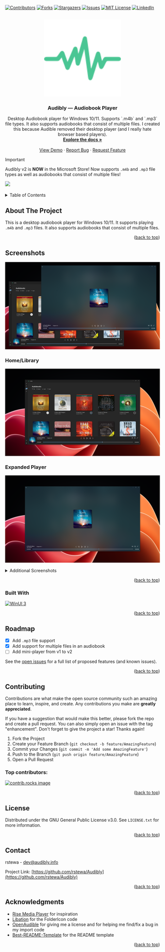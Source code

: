 <!-- Improved compatibility of back to top link: See: https://github.com/othneildrew/Best-README-Template/pull/73 -->
<a name="readme-top"></a>
<!--
*** Thanks for checking out the Best-README-Template. If you have a suggestion
*** that would make this better, please fork the repo and create a pull request
*** or simply open an issue with the tag "enhancement".
*** Don't forget to give the project a star!
*** Thanks again! Now go create something AMAZING! :D
-->



<!-- PROJECT SHIELDS -->
<!--
*** I'm using markdown "reference style" links for readability.
*** Reference links are enclosed in brackets [ ] instead of parentheses ( ).
*** See the bottom of this document for the declaration of the reference variables
*** for contributors-url, forks-url, etc. This is an optional, concise syntax you may use.
*** https://www.markdownguide.org/basic-syntax/#reference-style-links
-->
[![Contributors][contributors-shield]][contributors-url]
[![Forks][forks-shield]][forks-url]
[![Stargazers][stars-shield]][stars-url]
[![Issues][issues-shield]][issues-url]
[![MIT License][license-shield]][license-url]
[![LinkedIn][linkedin-shield]][linkedin-url]



<!-- PROJECT LOGO -->
<br />
<div align="center">
  <a href="https://github.com/rstewa/Audibly">
    <img src="images/logo.svg" alt="Logo" width="250" height="250">
  </a>

<h3 align="center">Audibly — Audiobook Player</h3>

  <p align="center">
    Desktop Audiobook player for Windows 10/11. Supports `.m4b` and `.mp3` file types. It also supports audiobooks that
    consist of multiple files. I created this because Audible removed their desktop player (and I really hate browser based players).
    <br />
    <a href="https://github.com/rstewa/Audibly"><strong>Explore the docs »</strong></a>
    <br />
    <br />
    <a href="https://github.com/rstewa/Audibly">View Demo</a>
    ·
    <a href="https://github.com/rstewa/Audibly/issues/new?labels=bug&template=bug-report---.md">Report Bug</a>
    ·
    <a href="https://github.com/rstewa/Audibly/issues/new?labels=enhancement&template=feature-request---.md">Request Feature</a>
  </p>
</div>

> [!IMPORTANT]  
> Audibly v2 is **NOW** in the Microsoft Store!
> Now supports `.m4b` and `.mp3` file types as well as audiobooks that consist of multiple files!

<!-- link to store page -->
<a href="https://apps.microsoft.com/detail/9p6r1m1gg9jr?mode=direct">
	<img src="https://get.microsoft.com/images/en-us%20dark.svg" width="200"/>
</a>

<br>
<br>


<!-- TABLE OF CONTENTS -->
<details>
  <summary>Table of Contents</summary>
  <ol>
    <li>
      <a href="#about-the-project">About The Project</a>
      <ul>
        <li><a href="#built-with">Built With</a></li>
      </ul>
    </li>
    <li>
      <a href="#getting-started">Getting Started</a>
      <ul>
        <li><a href="#prerequisites">Prerequisites</a></li>
        <li><a href="#installation">Installation</a></li>
      </ul>
    </li>
    <li><a href="#usage">Usage</a></li>
    <li><a href="#roadmap">Roadmap</a></li>
    <li><a href="#contributing">Contributing</a></li>
    <li><a href="#license">License</a></li>
    <li><a href="#contact">Contact</a></li>
    <li><a href="#acknowledgments">Acknowledgments</a></li>
  </ol>
</details>



<!-- ABOUT THE PROJECT -->
## About The Project

This is a desktop audiobook player for Windows 10/11. It supports playing `.m4b` and `.mp3` files. It also supports audiobooks that consist of multiple files.

<p align="right">(<a href="#readme-top">back to top</a>)</p>



## Screenshots

<p align="middle">
  <img src="images/v2.0.16/super-hero-art.png" />
</p> 

### Home/Library
<p align="middle">
  <img src="images/v2.0.16/home-library-page-sidebar-collapsed-75-percent.PNG" />
</p> 

### Expanded Player
<p align="middle">
  <img src="images/v2.0.16/now-playing-page-75-percent.PNG" />
</p> 

<details>
  <summary>Additional Screenshots</summary>
    <p align="middle">
        <img src="images/v2.0.16/home-library-page-while-importing-75-percent.PNG" />
    </p>
    <p align="middle">
        <img src="images/v2.0.16/home-library-page-no-audiobooks-75-percent.PNG" />
    </p>


</details>

<p align="right">(<a href="#readme-top">back to top</a>)</p>



### Built With

[![WinUI 3][winui]][winui-url]

<p align="right">(<a href="#readme-top">back to top</a>)</p>



<!-- TODO: GETTING STARTED -->



<!-- TODO: USAGE EXAMPLES -->



<!-- ROADMAP -->
## Roadmap

- [x] Add `.mp3` file support
- [x] Add support for multiple files in an audiobook
- [ ] Add mini-player from v1 to v2

See the [open issues](https://github.com/rstewa/Audibly/issues) for a full list of proposed features (and known issues).

<p align="right">(<a href="#readme-top">back to top</a>)</p>



<!-- CONTRIBUTING -->
## Contributing

Contributions are what make the open source community such an amazing place to learn, inspire, and create. Any contributions you make are **greatly appreciated**.

If you have a suggestion that would make this better, please fork the repo and create a pull request. You can also simply open an issue with the tag "enhancement".
Don't forget to give the project a star! Thanks again!

1. Fork the Project
2. Create your Feature Branch (`git checkout -b feature/AmazingFeature`)
3. Commit your Changes (`git commit -m 'Add some AmazingFeature'`)
4. Push to the Branch (`git push origin feature/AmazingFeature`)
5. Open a Pull Request

### Top contributors:

<a href="https://github.com/rstewa/audibly/graphs/contributors">
  <img src="https://contrib.rocks/image?repo=rstewa/audibly" alt="contrib.rocks image" />
</a>

<p align="right">(<a href="#readme-top">back to top</a>)</p>



<!-- LICENSE -->
## License

Distributed under the GNU General Public License v3.0. See `LICENSE.txt` for more information.

<p align="right">(<a href="#readme-top">back to top</a>)</p>



<!-- CONTACT -->
## Contact

rstewa - dev@audibly.info

Project Link: [https://github.com/rstewa/Audibly](https://github.com/rstewa/Audibly)

<p align="right">(<a href="#readme-top">back to top</a>)</p>



<!-- ACKNOWLEDGMENTS -->
## Acknowledgments

* [Rise Media Player](https://github.com/Rise-Software/Rise-Media-Player) for inspiration
* [Libation](https://github.com/rmcrackan/Libation) for the FolderIcon code
* [OpenAudible](https://openaudible.org/) for giving me a license and for helping me find/fix a bug in my import code
* [Best-README-Template](https://github.com/othneildrew/Best-README-Template) for the README template

<p align="right">(<a href="#readme-top">back to top</a>)</p>



<!-- MARKDOWN LINKS & IMAGES -->
<!-- https://www.markdownguide.org/basic-syntax/#reference-style-links -->
[contributors-shield]: https://img.shields.io/github/contributors/rstewa/Audibly.svg?style=for-the-badge
[contributors-url]: https://github.com/rstewa/Audibly/graphs/contributors
[forks-shield]: https://img.shields.io/github/forks/rstewa/Audibly.svg?style=for-the-badge
[forks-url]: https://github.com/rstewa/Audibly/network/members
[stars-shield]: https://img.shields.io/github/stars/rstewa/Audibly.svg?style=for-the-badge
[stars-url]: https://github.com/rstewa/Audibly/stargazers
[issues-shield]: https://img.shields.io/github/issues/rstewa/Audibly.svg?style=for-the-badge
[issues-url]: https://github.com/rstewa/Audibly/issues
[license-shield]: https://img.shields.io/github/license/rstewa/Audibly.svg?style=for-the-badge
[license-url]: https://github.com/rstewa/Audibly/blob/master/LICENSE.txt
[linkedin-shield]: https://img.shields.io/badge/-LinkedIn-black.svg?style=for-the-badge&logo=linkedin&colorB=555
[linkedin-url]: https://www.linkedin.com/in/stewart-ryan-p/
[winui]: https://img.shields.io/badge/-WinUI_3-512BD4?style=for-the-badge&logo=.net&logoColor=white
[winui-url]: https://learn.microsoft.com/en-us/windows/apps/winui
